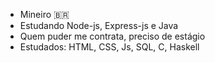 - Mineiro 🇧🇷
- Estudando Node-js, Express-js e Java
- Quem puder me contrata, preciso de estágio
- Estudados: HTML, CSS, Js, SQL, C, Haskell

<!---
Danielbgoncalves/Danielbgoncalves is a ✨ special ✨ repository because its `README.md` (this file) appears on your GitHub profile.
You can click the Preview link to take a look at your changes.
--->
